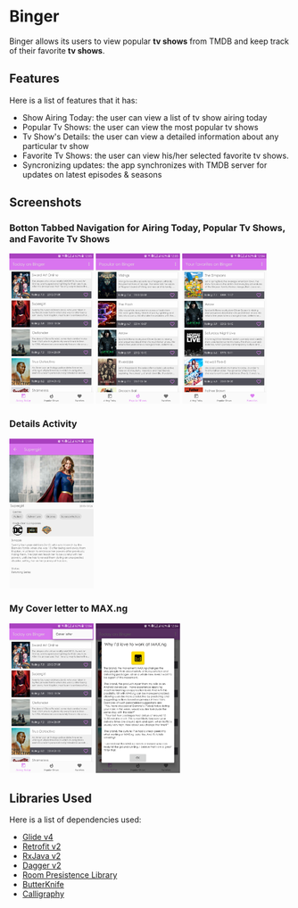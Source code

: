 # Binger

Binger allows its users to view popular **tv shows** from TMDB and keep track of their favorite **tv shows**.

## Features
Here is a list of features that it has:

- Show Airing Today: the user can view a list of tv show airing today
- Popular Tv Shows: the user can view the most popular tv shows
- Tv Show's Details: the user can view a detailed information about any particular tv show
- Favorite Tv Shows: the user can view his/her selected favorite tv shows.
- Syncronizing updates: the app synchronizes with TMDB server for updates on latest episodes & seasons


## Screenshots
### Botton Tabbed Navigation for Airing Today, Popular Tv Shows, and Favorite Tv Shows
<p align="start">
<img src="https://github.com/OlayinkaPeter/Binger/blob/master/screenshots/1.png" width="30%">
<img src="https://github.com/OlayinkaPeter/Binger/blob/master/screenshots/2.png" width="30%">
<img src="https://github.com/OlayinkaPeter/Binger/blob/master/screenshots/3.png" width="30%">
</p>

### Details Activity
<img src="https://github.com/OlayinkaPeter/Binger/blob/master/screenshots/6.png" width="30%">

### My Cover letter to MAX.ng
<p align="start">
<img src="https://github.com/OlayinkaPeter/Binger/blob/master/screenshots/4.png" width="30%">
<img src="https://github.com/OlayinkaPeter/Binger/blob/master/screenshots/5.png" width="30%">
</p>
    
## Libraries Used
Here is a list of dependencies used:
- [Glide v4](https://bumptech.github.io/glide/)
- [Retrofit v2](https://square.github.io/retrofit/)
- [RxJava v2](https://github.com/ReactiveX/RxJava)
- [Dagger v2](https://github.com/google/dagger)
- [Room Presistence Library](https://developer.android.com/topic/libraries/architecture/room)
- [ButterKnife](https://github.com/JakeWharton/butterknife)
- [Calligraphy](https://github.com/chrisjenx/Calligraphy)
